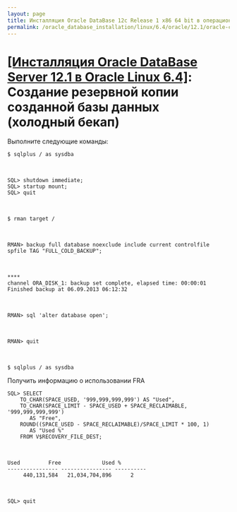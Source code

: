 ```yaml
---
layout: page
title: Инсталляция Oracle DataBase 12c Release 1 x86 64 bit в операционной системе Oracle Linux 6.4 x86_64
permalink: /oracle_database_installation/linux/6.4/oracle/12.1/oracle-cold-backup/
---
```


# <a href="/oracle_database_installation/linux/6.4/oracle/12.1/">[Инсталляция Oracle DataBase Server 12.1 в Oracle Linux 6.4]</a>: Создание резервной копии созданной базы данных (холодный бекап)



Выполните следующие команды:

	$ sqlplus / as sysdba

<br/>

	SQL> shutdown immediate;
	SQL> startup mount;
	SQL> quit


<br/>

	$ rman target /



<br/>


	RMAN> backup full database noexclude include current controlfile spfile TAG "FULL_COLD_BACKUP";


<br/>

	****
	channel ORA_DISK_1: backup set complete, elapsed time: 00:00:01
	Finished backup at 06.09.2013 06:12:32


<br/>


	RMAN> sql 'alter database open';


<br/>

	RMAN> quit

<br/>

	$ sqlplus / as sysdba



Получить информацию о использовании FRA


	SQL> SELECT
	    TO_CHAR(SPACE_USED, '999,999,999,999') AS "Used",
	    TO_CHAR(SPACE_LIMIT - SPACE_USED + SPACE_RECLAIMABLE, '999,999,999,999')
	       AS "Free",
	    ROUND((SPACE_USED - SPACE_RECLAIMABLE)/SPACE_LIMIT * 100, 1)
	       AS "Used %"
	    FROM V$RECOVERY_FILE_DEST;


<br/>

	Used		 Free		      Used %
	---------------- ---------------- ----------
	     440,131,584   21,034,704,896	   2


<br/>

	SQL> quit

